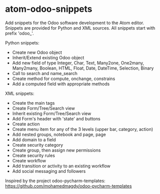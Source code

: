 # atom-odoo-snippets

Add snippets for the Odoo software development to the Atom editor. Snippets are
provided for Python and XML sources. All snippets start with prefix 'odoo_'.

Python snippets:
- Create new Odoo object
- Inherit/Extend existing Odoo object
- Add new field of type Integer, Char, Text, Many2one, One2many, Many2many,
Boolean, HTML, Float, Date, DateTime, Selection, Binary
- Call to search and name_search
- Create method for compute, onchange, constrains
- Add a computed field with appropriate methods

XML snippets:
- Create the main tags
- Create Form/Tree/Search view
- Inherit existing Form/Tree/Search view
- Add Form's header with 'state' and buttons
- Create action
- Create menu item for any of the 3 levels (upper bar, category, action)
- Add nested groups, notebook and page, page
- Add domain to a field
- Create security category
- Create group, then assign new permissions
- Create security rules
- Create workflow
- Add transition or activity to an existing workflow
- Add social messaging and followers

Inspired by the project odoo-pycharm-templates:
https://github.com/mohamedmagdy/odoo-pycharm-templates

